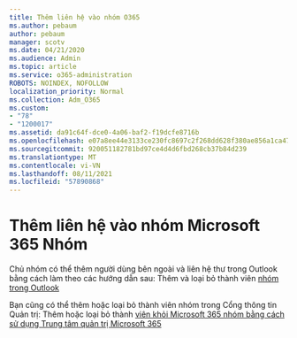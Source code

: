 ```yaml
---
title: Thêm liên hệ vào nhóm O365
ms.author: pebaum
author: pebaum
manager: scotv
ms.date: 04/21/2020
ms.audience: Admin
ms.topic: article
ms.service: o365-administration
ROBOTS: NOINDEX, NOFOLLOW
localization_priority: Normal
ms.collection: Adm_O365
ms.custom:
- "78"
- "1200017"
ms.assetid: da91c64f-dce0-4a06-baf2-f19dcfe8716b
ms.openlocfilehash: e07a8ee44e3133ce230fc8697c2f268dd628f380ae856a1ca479d6da7bde7e4b
ms.sourcegitcommit: 920051182781bd97ce4d4d6fbd268cb37b84d239
ms.translationtype: MT
ms.contentlocale: vi-VN
ms.lasthandoff: 08/11/2021
ms.locfileid: "57890868"
---
```

# <a name="add-contacts-to-a-microsoft-365-group"></a>Thêm liên hệ vào nhóm Microsoft 365 Nhóm

Chủ nhóm có thể thêm người dùng bên ngoài và liên hệ thư trong Outlook bằng cách làm theo các hướng dẫn sau: Thêm và loại bỏ thành viên [nhóm trong Outlook](https://support.office.com/article/3b650f4a-5c9b-4f94-a1bb-0cca4b1091de?wt.mc_id=add_contacts_group.aspx)
  
Bạn cũng có thể thêm hoặc loại bỏ thành viên nhóm trong Cổng thông tin Quản trị: Thêm hoặc loại bỏ thành [viên khỏi Microsoft 365 nhóm bằng cách sử dụng Trung tâm quản trị Microsoft 365](https://docs.microsoft.com/microsoft-365/admin/create-groups/add-or-remove-members-from-groups)
